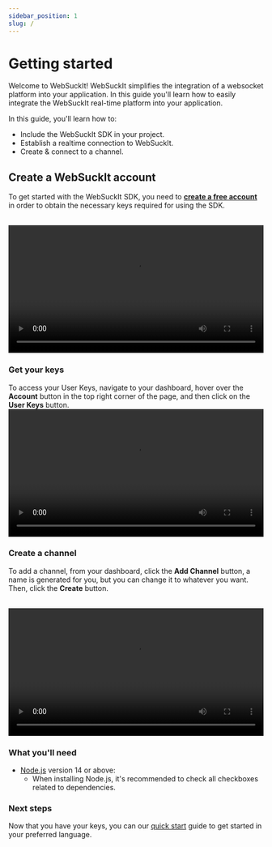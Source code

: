 ```yaml
---
sidebar_position: 1
slug: /
---
```


# Getting started

Welcome to WebSuckIt! WebSuckIt simplifies the integration of a websocket platform into your application. In this guide you'll learn how to easily integrate the WebSuckIt real-time platform into your application.

In this guide, you'll learn how to:

- Include the WebSuckIt SDK in your project.
- Establish a realtime connection to WebSuckIt.
- Create & connect to a channel.

## Create a WebSuckIt account

To get started with the WebSuckIt SDK, you need to [**create a free account**](https://websuckit.com/signup) in order to obtain the necessary keys required for using the SDK.

<br/>
<video width="100%" max controls>
  <source src="https://github-production-user-asset-6210df.s3.amazonaws.com/23453888/278900133-45b8ee56-6453-4b25-bd94-c1292c9dd83b.mp4" type="video/mp4"/>
</video>

### Get your keys

To access your User Keys, navigate to your dashboard, hover over the **Account** button in the top right corner of the page, and then click on the **User Keys** button.
<br/>
<video width="100%" controls>
<source src="https://github-production-user-asset-6210df.s3.amazonaws.com/23453888/278900134-d1c15229-15f5-4dd3-8321-c2b6cba04508.mp4" type="video/mp4"/>
</video>

### Create a channel

To add a channel, from your dashboard, click the **Add Channel** button, a name is generated for you, but you can change it to whatever you want. Then, click the **Create** button.

<br/>
<video width="100%" controls>

  <source src="https://github-production-user-asset-6210df.s3.amazonaws.com/23453888/278900131-f71d6108-ffd4-4efe-97de-67f957b578d4.mp4" type="video/mp4"/>
</video>

### What you'll need

- [Node.js](https://nodejs.org/en/download/) version 14 or above:
  - When installing Node.js, it's recommended to check all checkboxes related to dependencies.

### Next steps

Now that you have your keys, you can our [quick start](/category/sdk-quick-start) guide to get started in your preferred language.

